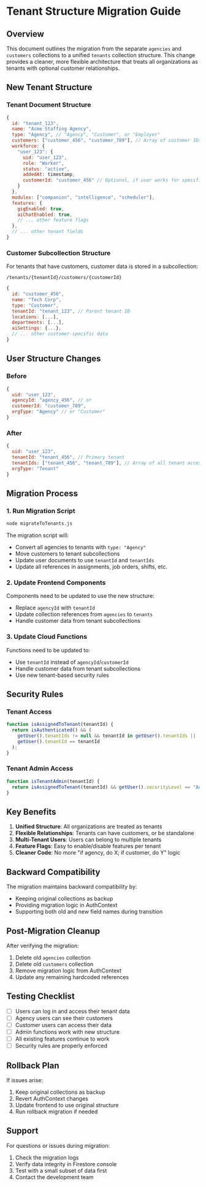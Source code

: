 # Tenant Structure Migration Guide

## Overview

This document outlines the migration from the separate `agencies` and `customers` collections to a unified `tenants` collection structure. This change provides a cleaner, more flexible architecture that treats all organizations as tenants with optional customer relationships.

## New Tenant Structure

### Tenant Document Structure
```javascript
{
  id: "tenant_123",
  name: "Acme Staffing Agency",
  type: "Agency", // "Agency", "Customer", or "Employer"
  customers: ["customer_456", "customer_789"], // Array of customer IDs
  workforce: {
    "user_123": {
      uid: "user_123",
      role: "Worker",
      status: "active",
      addedAt: timestamp,
      customerId: "customer_456" // Optional, if user works for specific customer
    }
  },
  modules: ["companion", "intelligence", "scheduler"],
  features: {
    gigEnabled: true,
    aiChatEnabled: true,
    // ... other feature flags
  },
  // ... other tenant fields
}
```

### Customer Subcollection Structure
For tenants that have customers, customer data is stored in a subcollection:

```
/tenants/{tenantId}/customers/{customerId}
```

```javascript
{
  id: "customer_456",
  name: "Tech Corp",
  type: "Customer",
  tenantId: "tenant_123", // Parent tenant ID
  locations: [...],
  departments: [...],
  aiSettings: {...},
  // ... other customer-specific data
}
```

## User Structure Changes

### Before
```javascript
{
  uid: "user_123",
  agencyId: "agency_456", // or
  customerId: "customer_789",
  orgType: "Agency" // or "Customer"
}
```

### After
```javascript
{
  uid: "user_123",
  tenantId: "tenant_456", // Primary tenant
  tenantIds: ["tenant_456", "tenant_789"], // Array of all tenant access
  orgType: "Tenant"
}
```

## Migration Process

### 1. Run Migration Script
```bash
node migrateToTenants.js
```

The migration script will:
- Convert all agencies to tenants with `type: "Agency"`
- Move customers to tenant subcollections
- Update user documents to use `tenantId` and `tenantIds`
- Update all references in assignments, job orders, shifts, etc.

### 2. Update Frontend Components
Components need to be updated to use the new structure:
- Replace `agencyId` with `tenantId`
- Update collection references from `agencies` to `tenants`
- Handle customer data from tenant subcollections

### 3. Update Cloud Functions
Functions need to be updated to:
- Use `tenantId` instead of `agencyId`/`customerId`
- Handle customer data from tenant subcollections
- Use new tenant-based security rules

## Security Rules

### Tenant Access
```javascript
function isAssignedToTenant(tenantId) {
  return isAuthenticated() && (
    getUser().tenantIds != null && tenantId in getUser().tenantIds ||
    getUser().tenantId == tenantId
  );
}
```

### Tenant Admin Access
```javascript
function isTenantAdmin(tenantId) {
  return isAssignedToTenant(tenantId) && getUser().securityLevel == "Admin";
}
```

## Key Benefits

1. **Unified Structure**: All organizations are treated as tenants
2. **Flexible Relationships**: Tenants can have customers, or be standalone
3. **Multi-Tenant Users**: Users can belong to multiple tenants
4. **Feature Flags**: Easy to enable/disable features per tenant
5. **Cleaner Code**: No more "if agency, do X; if customer, do Y" logic

## Backward Compatibility

The migration maintains backward compatibility by:
- Keeping original collections as backup
- Providing migration logic in AuthContext
- Supporting both old and new field names during transition

## Post-Migration Cleanup

After verifying the migration:
1. Delete old `agencies` collection
2. Delete old `customers` collection
3. Remove migration logic from AuthContext
4. Update any remaining hardcoded references

## Testing Checklist

- [ ] Users can log in and access their tenant data
- [ ] Agency users can see their customers
- [ ] Customer users can access their data
- [ ] Admin functions work with new structure
- [ ] All existing features continue to work
- [ ] Security rules are properly enforced

## Rollback Plan

If issues arise:
1. Keep original collections as backup
2. Revert AuthContext changes
3. Update frontend to use original structure
4. Run rollback migration if needed

## Support

For questions or issues during migration:
1. Check the migration logs
2. Verify data integrity in Firestore console
3. Test with a small subset of data first
4. Contact the development team 
